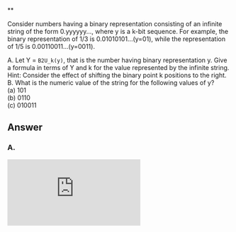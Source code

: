 \*\*

Consider numbers having a binary representation consisting of an infinite string of the form 0.yyyyyy..., where y is a k-bit sequence. For example, the binary representation of 1/3 is 0.01010101...(y=01), while the representation of 1/5 is 0.00110011...(y=0011).

 A. Let Y = `B2U_k(y)`, that is the number having binary representation y. Give a formula in terms of Y and k for the value represented by the infinite string.  
Hint: Consider the effect of shifting the binary point k positions to the right.
 B. What is the numeric value of the string for the following values of y?  
    (a) 101  
    (b) 0110  
    (c) 010011  

## Answer

### A.

![equation](https://latex.codecogs.com/gif.latex?%5Csum_%7Bi%3D1%7D%5E%5Cinfty%202%5E%7B-ki%7D%3D%5Cfrac%20%7B2%5E%7B-k%7Dy%7D%7B1-1/2%5Ek%7D%3D%5Cfrac%20y%7B2%5Ek-1%7D)
